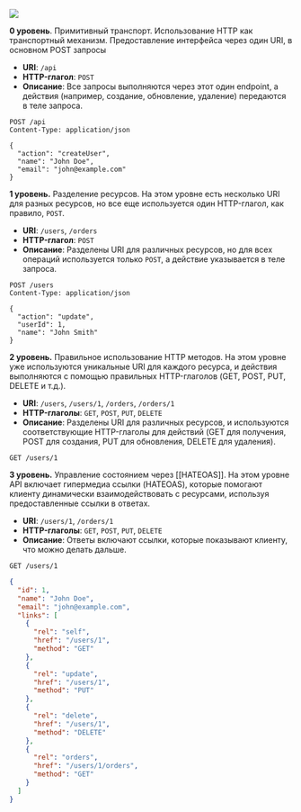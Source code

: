 ![](Pasted%20image%2020250328134255.png)

**0 уровень**. Примитивный транспорт. Использование HTTP как транспортный механизм. Предоставление интерфейса через один URI, в основном POST запросы

- **URI**: `/api`
- **HTTP-глагол**: `POST`
- **Описание**: Все запросы выполняются через этот один endpoint, а действия (например, создание, обновление, удаление) передаются в теле запроса.

```http
POST /api
Content-Type: application/json

{
  "action": "createUser",
  "name": "John Doe",
  "email": "john@example.com"
}
```

**1 уровень.** Разделение ресурсов. На этом уровне есть несколько URI для разных ресурсов, но все еще используется один HTTP-глагол, как правило, `POST`.

- **URI**: `/users`, `/orders`
- **HTTP-глагол**: `POST`
- **Описание**: Разделены URI для различных ресурсов, но для всех операций используется только `POST`, а действие указывается в теле запроса.

```http
POST /users
Content-Type: application/json

{
  "action": "update",
  "userId": 1,
  "name": "John Smith"
}
```

**2 уровень.** Правильное использование HTTP методов. На этом уровне уже используются уникальные URI для каждого ресурса, и действия выполняются с помощью правильных HTTP-глаголов (GET, POST, PUT, DELETE и т.д.).

- **URI**: `/users`, `/users/1`, `/orders`, `/orders/1`
- **HTTP-глаголы**: `GET`, `POST`, `PUT`, `DELETE`
- **Описание**: Разделены URI для различных ресурсов, и используются соответствующие HTTP-глаголы для действий (GET для получения, POST для создания, PUT для обновления, DELETE для удаления).

```http
GET /users/1
```

**3 уровень.** Управление состоянием через [[HATEOAS]]. На этом уровне API включает гипермедиа ссылки (HATEOAS), которые помогают клиенту динамически взаимодействовать с ресурсами, используя предоставленные ссылки в ответах.

- **URI**: `/users/1`, `/orders/1`
- **HTTP-глаголы**: `GET`, `POST`, `PUT`, `DELETE`
- **Описание**: Ответы включают ссылки, которые показывают клиенту, что можно делать дальше.

```http
GET /users/1
```

```json
{
  "id": 1,
  "name": "John Doe",
  "email": "john@example.com",
  "links": [
    {
      "rel": "self",
      "href": "/users/1",
      "method": "GET"
    },
    {
      "rel": "update",
      "href": "/users/1",
      "method": "PUT"
    },
    {
      "rel": "delete",
      "href": "/users/1",
      "method": "DELETE"
    },
    {
      "rel": "orders",
      "href": "/users/1/orders",
      "method": "GET"
    }
  ]
}
```

